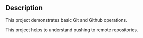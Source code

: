 
## Description
This project demonstrates basic Git and Github operations.

This project helps to understand pushing to remote repositories.

